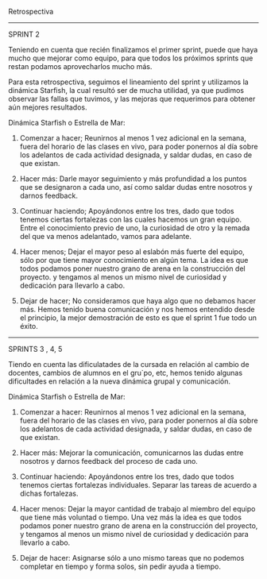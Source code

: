 Retrospectiva

------
SPRINT 2

Teniendo en cuenta que recién finalizamos el primer sprint, puede que haya mucho que mejorar como equipo, para que todos los próximos sprints que restan podamos aprovecharlos mucho más. 

Para esta retrospectiva, seguimos el lineamiento del sprint y utilizamos la dinámica Starfish, la cual resultó ser de mucha utilidad, ya que pudimos observar las fallas que tuvimos, y las mejoras que requerimos para obtener aún mejores resultados. 

Dinámica Starfish o Estrella de Mar:

1. Comenzar a hacer; Reunirnos al menos 1 vez adicional en la semana, fuera del horario de las clases en vivo, para poder ponernos al día sobre los adelantos de cada actividad designada, y saldar dudas, en caso de que existan. 

2. Hacer más: Darle mayor seguimiento y más profundidad a los puntos que se designaron a cada uno, así como saldar dudas entre nosotros y darnos feedback.

3. Continuar haciendo; Apoyándonos entre los tres, dado que todos tenemos ciertas fortalezas con las cuales hacemos un gran equipo. Entre el conocimiento previo de uno, la curiosidad de otro y la remada del que va menos adelantado, vamos para adelante.

4. Hacer menos; Dejar el mayor peso al eslabón más fuerte del equipo, sólo por que tiene mayor conocimiento en algún tema. La idea es que todos podamos poner nuestro grano de arena en la construcción del proyecto. y tengamos al menos un mismo nivel de curiosidad y dedicación para llevarlo a cabo.

5. Dejar de hacer; No consideramos que haya algo que no debamos hacer más. Hemos tenido buena comunicación y nos hemos entendido desde el principio, la mejor demostración de esto es que el sprint 1 fue todo un éxito. 


------
SPRINTS 3 , 4, 5

Tiendo en cuenta las dificulatades de la cursada en relación al cambio de docentes, cambios de alumnos en el gru`po, etc, hemos tenido algunas dificultades en relación a la nueva dinámica grupal y comunicación.

Dinámica Starfish o Estrella de Mar:

1. Comenzar a hacer: Reunirnos al menos 1 vez adicional en la semana, fuera del horario de las clases en vivo, para poder ponernos al día sobre los adelantos de cada actividad designada, y saldar dudas, en caso de que existan. 

2. Hacer más: Mejorar la comunicación, comunicarnos las dudas entre nosotros y darnos feedback del proceso de cada uno.

3. Continuar haciendo: Apoyándonos entre los tres, dado que todos tenemos ciertas fortalezas individuales. Separar las tareas de acuerdo a dichas fortalezas.

4. Hacer menos: Dejar la mayor cantidad de trabajo al miembro del equipo que tiene más voluntad o tiempo. Una vez más la idea es que todos podamos poner nuestro grano de arena en la construcción del proyecto, y tengamos al menos un mismo nivel de curiosidad y dedicación para llevarlo a cabo.

5. Dejar de hacer: Asignarse sólo a uno mismo tareas que no podemos completar en tiempo y forma solos, sin pedir ayuda a tiempo.